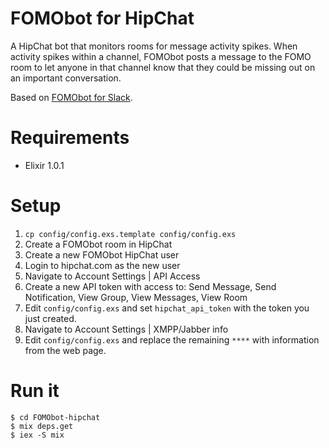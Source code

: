 FOMObot for HipChat
===================

A HipChat bot that monitors rooms for message activity spikes. When activity spikes within a channel, FOMObot posts a message to the FOMO room to let anyone in that channel know that they could be missing out on an important conversation.

Based on [FOMObot for Slack](https://github.com/thoughtbot/FOMObot).


Requirements
============

* Elixir 1.0.1


Setup
=====

1. `cp config/config.exs.template config/config.exs`
2. Create a FOMObot room in HipChat
3. Create a new FOMObot HipChat user
4. Login to hipchat.com as the new user
5. Navigate to Account Settings | API Access
6. Create a new API token with access to: Send Message, Send Notification, View Group, View Messages, View Room
7. Edit `config/config.exs` and set `hipchat_api_token` with the token you just created.
8. Navigate to Account Settings | XMPP/Jabber info
9. Edit `config/config.exs` and replace the remaining `****` with information from the web page.


Run it
====

```
$ cd FOMObot-hipchat
$ mix deps.get
$ iex -S mix
```
